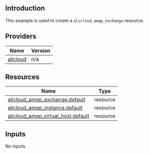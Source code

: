 <!-- BEGIN_TF_DOCS -->
## Introduction

This example is used to create a `alicloud_amqp_exchange` resource.

## Providers

| Name | Version |
|------|---------|
| <a name="provider_alicloud"></a> [alicloud](#provider\_alicloud) | n/a |

## Resources

| Name | Type |
|------|------|
| [alicloud_amqp_exchange.default](https://registry.terraform.io/providers/aliyun/alicloud/latest/docs/resources/amqp_exchange) | resource |
| [alicloud_amqp_instance.default](https://registry.terraform.io/providers/aliyun/alicloud/latest/docs/resources/amqp_instance) | resource |
| [alicloud_amqp_virtual_host.default](https://registry.terraform.io/providers/aliyun/alicloud/latest/docs/resources/amqp_virtual_host) | resource |

## Inputs

No inputs.
<!-- END_TF_DOCS -->    